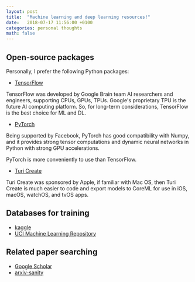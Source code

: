 ```yaml
---
layout: post
title:  "Machine learning and deep learning resources!"
date:   2018-07-17 11:56:00 +0100
categories: personal thoughts
math: false
---
```


## Open-source packages

Personally, I prefer the following Python packages:
* [TensorFlow](https://www.tensorflow.org)

TensorFlow was developed by Google Brain team AI researchers and engineers, supporting CPUs, GPUs, TPUs. Google's proprietary TPU is the future AI computing platform. So, for long-term considerations, TensorFlow is the best choice for ML and DL.
 
* [PyTorch](https://pytorch.orgturi)

Being supported by Facebook, PyTorch has good compatibility with Numpy, and it provides strong tensor computations and dynamic neural networks in Python with strong GPU accelerations.

PyTorch is more conveniently to use than TensorFlow.

* [Turi Create](https://github.com/apple/turicreate)

Turi Create was sponsored by Apple, if familiar with Mac OS, then Turi Create is much easier to code and export models to CoreML for use in iOS, macOS, watchOS, and tvOS apps.

## Databases for training

* [kaggle](https://www.kaggle.com/datasets)
* [UCI Machine Learning Repository](https://archive.ics.uci.edu/ml/datasets.html)

## Related paper searching

* [Google Scholar](https://scholar.google.se)
* [arxiv-sanity](https://www.arxiv-sanity.com)



